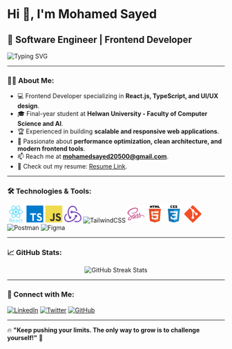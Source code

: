 # Hi 👋, I'm Mohamed Sayed

## 🚀 Software Engineer | Frontend Developer

![Typing SVG](https://readme-typing-svg.herokuapp.com?font=Fira+Code&pause=1000&color=F7A90C&width=435&lines=Frontend+Developer;React+Specialist;Passionate+about+UI%2FUX;Open+Source+Contributor)

---

### 👨‍💻 About Me:
- 💻 Frontend Developer specializing in **React.js, TypeScript, and UI/UX design**.
- 🎓 Final-year student at **Helwan University - Faculty of Computer Science and AI**.
- 🏆 Experienced in building **scalable and responsive web applications**.
- 🚀 Passionate about **performance optimization, clean architecture, and modern frontend tools**.
- 📫 Reach me at **mohamedsayed20500@gmail.com**.
- 📄 Check out my resume: [Resume Link](https://drive.google.com/file/d/1a9j8Dh03kazcfjG4iyyjmPR1aYvy_ftA/view?usp=drive_link).

---

### 🛠️ Technologies & Tools:

<p align="left">
  <img src="https://raw.githubusercontent.com/devicons/devicon/master/icons/react/react-original-wordmark.svg" alt="React" width="40" height="40"/>
  <img src="https://raw.githubusercontent.com/devicons/devicon/master/icons/typescript/typescript-original.svg" alt="TypeScript" width="40" height="40"/>
  <img src="https://raw.githubusercontent.com/devicons/devicon/master/icons/javascript/javascript-original.svg" alt="JavaScript" width="40" height="40"/>
  <img src="https://raw.githubusercontent.com/devicons/devicon/master/icons/redux/redux-original.svg" alt="Redux" width="40" height="40"/>
  <img src="https://www.vectorlogo.zone/logos/tailwindcss/tailwindcss-icon.svg" alt="TailwindCSS" width="40" height="40"/>
  <img src="https://raw.githubusercontent.com/devicons/devicon/master/icons/sass/sass-original.svg" alt="SASS" width="40" height="40"/>
  <img src="https://raw.githubusercontent.com/devicons/devicon/master/icons/html5/html5-original-wordmark.svg" alt="HTML5" width="40" height="40"/>
  <img src="https://raw.githubusercontent.com/devicons/devicon/master/icons/css3/css3-original-wordmark.svg" alt="CSS3" width="40" height="40"/>
  <img src="https://raw.githubusercontent.com/devicons/devicon/master/icons/git/git-original.svg" alt="Git" width="40" height="40"/>
  <img src="https://www.vectorlogo.zone/logos/getpostman/getpostman-icon.svg" alt="Postman" width="40" height="40"/>
  <img src="https://www.vectorlogo.zone/logos/figma/figma-icon.svg" alt="Figma" width="40" height="40"/>
</p>

---

### 📈 GitHub Stats:
<p align="center">
  <img src="https://github-readme-streak-stats.herokuapp.com/?user=your-github-username&theme=react" alt="GitHub Streak Stats" />
</p>

---

### 📲 Connect with Me:
<p align="left">
  <a href="https://linkedin.com/in/your-profile" target="blank"><img align="center" src="https://cdn.jsdelivr.net/npm/simple-icons@3.13.0/icons/linkedin.svg" alt="LinkedIn" height="30" width="40" /></a>
  <a href="https://twitter.com/your-profile" target="blank"><img align="center" src="https://cdn.jsdelivr.net/npm/simple-icons@3.13.0/icons/twitter.svg" alt="Twitter" height="30" width="40" /></a>
  <a href="https://github.com/your-github-username" target="blank"><img align="center" src="https://cdn.jsdelivr.net/npm/simple-icons@3.13.0/icons/github.svg" alt="GitHub" height="30" width="40" /></a>
</p>

---

🔥 **"Keep pushing your limits. The only way to grow is to challenge yourself!"** 🚀
